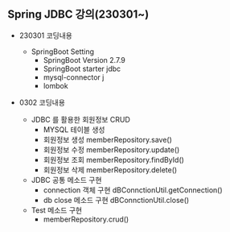 ## Spring JDBC 강의(230301~)
  - 230301 코딩내용
    - SpringBoot Setting
      - SpringBoot Version 2.7.9
      - SpringBoot starter jdbc
      - mysql-connector j
      - lombok
      
  - 0302 코딩내용
    - JDBC 를 활용한 회원정보 CRUD
      - MYSQL 테이블 생성
      - 회원정보 생성 memberRepository.save()
      - 회원정보 수정 memberRepository.update()
      - 회원정보 조회 memberRepository.findById()
      - 회원정보 삭제 memberRepository.delete()
    - JDBC 공통 메소드 구현 
      - connection 객체 구현 dBConnctionUtil.getConnection()
      - db close 메소드 구현 dBConnctionUtil.close()
    - Test 메소드 구현
      - memberRepository.crud()

